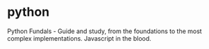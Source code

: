 # python
Python Fundals - Guide and study, from the foundations to the most complex implementations. Javascript in the blood.
